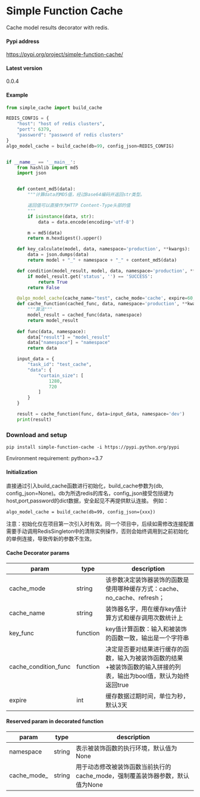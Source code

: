 # Simple Function Cache

Cache model results decorator with redis.


#### Pypi address

https://pypi.org/project/simple-function-cache/


#### Latest version

0.0.4


#### Example

```python
from simple_cache import build_cache

REDIS_CONFIG = {
    "host": "host of redis clusters",
    "port": 6379,
    "password": "password of redis clusters"
}
algo_model_cache = build_cache(db=99, config_json=REDIS_CONFIG)


if __name__ == '__main__':
    from hashlib import md5
    import json


    def content_md5(data):
        """计算data的MD5值，经过Base64编码并返回str类型。

        返回值可以直接作为HTTP Content-Type头部的值
        """
        if isinstance(data, str):
            data = data.encode(encoding='utf-8')

        m = md5(data)
        return m.hexdigest().upper()

    def key_calculate(model, data, namespace='production', **kwargs):
        data = json.dumps(data)
        return model + "_" + namespace + "_" + content_md5(data)

    def condition(model_result, model, data, namespace='production', **kwargs):
        if model_result.get('status', '') == 'SUCCESS':
            return True
        return False

    @algo_model_cache(cache_name="test", cache_mode='cache', expire=60, key_func=key_calculate, cache_condition_func=condition)
    def cache_function(cached_func, data, namespace='production', **kwargs):
        """算法"""
        model_result = cached_func(data, namespace)
        return model_result
    
    def func(data, namespace):
        data["result"] = "model_result"
        data["namespace"] = "namespace"
        return data

    input_data = {
        "task_id": "test_cache",
        "data": {
            "curtain_size": [
                1280,
                720
            ]
        }
    }

    result = cache_function(func, data=input_data, namespace='dev')
    print(result)

```

### Download and setup

`pip install simple-function-cache -i https://pypi.python.org/pypi`

Environment requirement: python>=3.7

#### Initialization

直接通过引入build_cache函数进行初始化，build_cache参数为(db, config_json=None)。db为所选redis的库名，config_json接受包括键为host,port,password的dict数据，安全起见不再提供默认连接。
例如：

`algo_model_cache = build_cache(db=99, config_json={xxx})`

注意：初始化仅在项目第一次引入时有效。同一个项目中，后续如需修改连接配置需要手动调用RedisSingleton中的清除实例操作，否则会始终调用到之前初始化的单例连接，导致传新的参数不生效。

#### Cache Decorator params

| param        | type            |  description |
| ------------ | ---------------- | ------------ |
| cache_mode | string | 该参数决定装饰器装饰的函数是使用哪种缓存方式：cache、no_cache、refresh； |
| cache_name | string | 装饰器名字，用在缓存key值计算方式和缓存调用次数统计上 |
| key_func  | function | key值计算函数：输入和被装饰的函数一致，输出是一个字符串 |
| cache_condition_func | function | 决定是否要对结果进行缓存的函数，输入为被装饰函数的结果+被装饰函数的输入拼接的列表，输出为bool值，默认为始终返回true |
| expire | int | 缓存数据过期时间，单位为秒，默认3天 |


#### Reserved param in decorated function

| param        | type            |  description |
| ------------ | ---------------- | ------------ |
| namespace | string | 表示被装饰函数的执行环境，默认值为None |
| cache_mode_ | string | 用于动态修改被装饰函数当前执行的cache_mode，强制覆盖装饰器参数，默认值为None |

